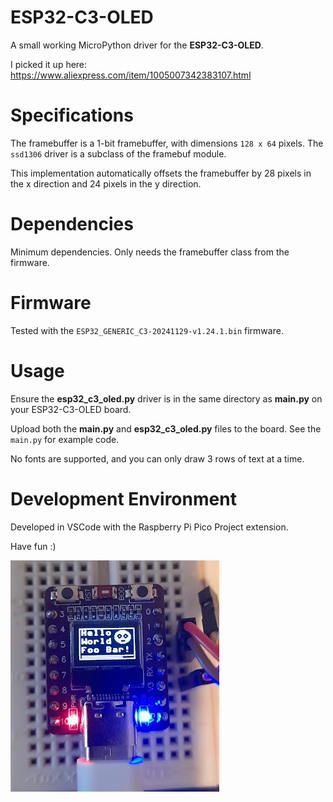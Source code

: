 # ESP32-C3-OLED
A small working MicroPython driver for the **ESP32-C3-OLED**.

I picked it up here: https://www.aliexpress.com/item/1005007342383107.html

# Specifications

The framebuffer is a 1-bit framebuffer, with dimensions ```128 x 64``` pixels.
The ```ssd1306``` driver is a subclass of the framebuf module.

This implementation automatically offsets the framebuffer by 28 pixels in the x direction and 24 pixels in the y direction.

# Dependencies
Minimum dependencies. Only needs the framebuffer class from the firmware.

# Firmware

Tested with the ```ESP32_GENERIC_C3-20241129-v1.24.1.bin``` firmware.

# Usage

Ensure the **esp32_c3_oled.py** driver is in the same directory as **main.py** on your ESP32-C3-OLED board.

Upload both the **main.py** and **esp32_c3_oled.py** files to the board.
See the ```main.py``` for example code.

No fonts are supported, and you can only draw 3 rows of text at a time.

# Development Environment
Developed in VSCode with the Raspberry Pi Pico Project extension.


Have fun :)


![alt text](image.png)

